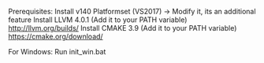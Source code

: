 Prerequisites:
Install v140 Platformset (VS2017) -> Modify it, its an additional feature
Install LLVM 4.0.1 (Add it to your PATH variable) http://llvm.org/builds/
Install CMAKE 3.9 (Add it to your PATH variable) https://cmake.org/download/

For Windows:
Run init_win.bat